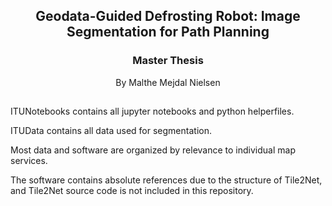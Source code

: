 
<div align="center">
<h2 align="center">Geodata-Guided Defrosting Robot:
Image Segmentation for Path Planning</h2>
  <h3 align="center">Master Thesis</h3>
<p align="center">By Malthe Mejdal Nielsen</p>

</div>

<h2 align="center"> </h2>


ITUNotebooks contains all jupyter notebooks and python helperfiles. 

ITUData contains all data used for segmentation. 

Most data and software are organized by relevance to individual map services.

The software contains absolute references due to the structure of Tile2Net, and Tile2Net source code is not included in this repository. 
